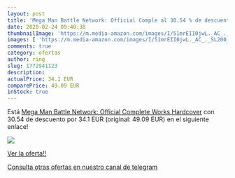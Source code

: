 ```yaml
---
layout: post
title: 'Mega Man Battle Network: Official Comple al 30.54 % de descuento'
date: 2020-02-24 09:40:38
thumbnailImage: 'https://m.media-amazon.com/images/I/51mrEII0jwL._AC_._SL200_.jpg'
images: [ 'https://m.media-amazon.com/images/I/51mrEII0jwL._AC_._SL200_.jpg' ]
comments: true
category: ofertas
author: ring
slug: 1772941123
description:
actualPrice: 34.1 EUR
comparePrice: 49.09 EUR
inStock: true
---
```


Está [Mega Man Battle Network: Official Complete Works Hardcover](https://www.amazon.com/dp/1772941123/?tag=redken08-20) con 30.54 de descuento por 34.1 EUR (original: 49.09 EUR) en el siguiente enlace!

[![](https://m.media-amazon.com/images/I/51mrEII0jwL._AC_._SL200_.jpg)](https://www.amazon.com/dp/1772941123/?tag=redken08-20)

[Ver la oferta!!](https://www.amazon.com/dp/1772941123/?tag=redken08-20)

[Consulta otras ofertas en nuestro canal de telegram](https://t.me/s/ofertas25)

